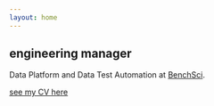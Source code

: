 ```yaml
---
layout: home
---
```


<h2>engineering manager</h2>
<p>Data Platform and Data Test Automation at <a href="https://www.benchsci.com/">BenchSci</a>.</p>
<p><a href="/cv/">see my CV here</a></p>
<br>
